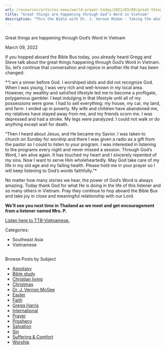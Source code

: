 ```yaml
---
url: /resources/articles-news/world-prayer-today/2022/03/09/great-things-are-happening-through-god-s-word-in-vietnam
title: "Great things are happening through God’s Word in Vietnam"
description: "Thru the Bible with Dr. J. Vernon McGee - Taking the whole Word to the whole world"
---
```







## 
 Great things are happening through God’s Word in Vietnam


March 09, 2022
![]()




If you hopped aboard the Bible Bus today, you already heard Gregg and Steve talk about the great things happening through God’s Word in Vietnam. So, let’s continue that conversation and rejoice in another life that has been changed:

*“I am a sinner before God. I worshiped idols and did not recognize God. When I was young, I was very rich and well-known in my local area. However, my wealthy and satisfied lifestyle led me to become a profligate, polygamous gambler. I kept indulging in that lifestyle until all of my possessions were gone. I had to sell everything: my house, my car, my land, and farm. I ended up in poverty. My wife and children have abandoned me, my relatives have stayed away from me, and my friends scorn me. I was depressed and had a stroke. My legs were paralyzed. I could not walk or do anything except wait for death.   
  
“Then I heard about Jesus, and He became my Savior. I was taken to church on Sunday for worship and there I was given a radio as a gift from the pastor so I could to listen to your program. I was interested in listening to the programs every night and never missed a session. Through God’s Word, I am alive again. It has touched my heart and I sincerely repented of my sins. Now I want to serve Him wholeheartedly. May God take care of my life in my old age and my failing health. Please hold me in your prayer so I will keep listening to God’s words faithfully.”*

No matter how many stories we hear, the power of God’s Word is always amazing. Today thank God for what He is doing in the life of this listener and so many others in Vietnam. Pray they continue to hop aboard the Bible Bus and take joy in close and meaningful relationship with our Lord.

**We’ll see you next time in Thailand as we meet and get encouragement from a listener named Mrs. P.**

[Listen here to TTB-Vietnamese.](https://ttb.twr.org/home/day,0434/language,VIE)



Categories: 


* Southeast Asia
* Vietnamese









## 
 Browse Posts by Subject


* [Apostasy](/resources/articles-news/-in-tags/tags/Apostasy)
* [Bible study](/resources/articles-news/-in-tags/tags/Bible-study)
* [Christian living](/resources/articles-news/-in-tags/tags/Christian-living)
* [Christmas](/resources/articles-news/-in-tags/tags/Christmas)
* [Dr. J. Vernon McGee](/resources/articles-news/-in-tags/tags/Dr-J-Vernon-McGee)
* [Easter](/resources/articles-news/-in-tags/tags/easter)
* [Faith](/resources/articles-news/-in-tags/tags/Faith)
* [Gregg Harris](/resources/articles-news/-in-tags/tags/Gregg-Harris)
* [International](/resources/articles-news/-in-tags/tags/International)
* [Prayer](/resources/articles-news/-in-tags/tags/prayer)
* [Prophecy](/resources/articles-news/-in-tags/tags/Prophecy)
* [Salvation](/resources/articles-news/-in-tags/tags/Salvation)
* [Sin](/resources/articles-news/-in-tags/tags/sin)
* [Suffering & Comfort](/resources/articles-news/-in-tags/tags/Suffering-Comfort)
* [Worship](/resources/articles-news/-in-tags/tags/worship)






